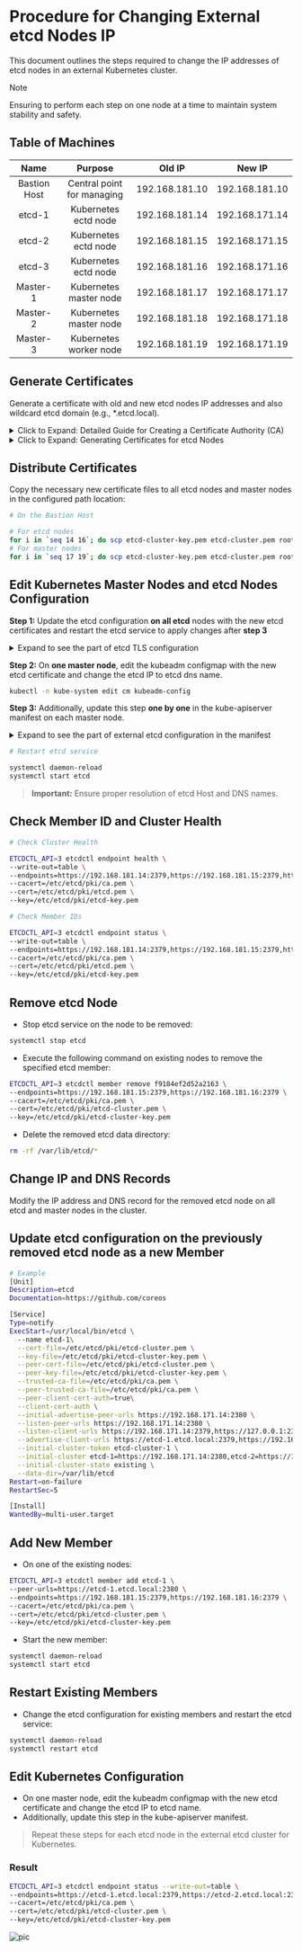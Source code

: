 # Procedure for Changing External etcd Nodes IP
This document outlines the steps required to change the IP addresses of etcd nodes in an external Kubernetes cluster.
> [!Note]
>  Ensuring to perform each step on one node at a time to maintain system stability and safety.
## Table of Machines
| Name |  Purpose  |	Old IP	| New IP|
| :-------------: | :-------------: | :-------------: | :-------------: | 
| Bastion Host | Central point for managing | 192.168.181.10 | 192.168.181.10 |
| etcd-1 | Kubernetes ectd node | 192.168.181.14 | 192.168.171.14 | 
| etcd-2 | Kubernetes ectd node | 192.168.181.15 | 192.168.171.15 | 
| etcd-3 | Kubernetes ectd node | 192.168.181.16 | 192.168.171.16 |
| Master-1 | Kubernetes master node	 | 192.168.181.17 | 192.168.171.17 |
| Master-2 | Kubernetes master node	 | 192.168.181.18 | 192.168.171.18 |
| Master-3 | Kubernetes worker node |  192.168.181.19| 192.168.171.19 |

## Generate Certificates
Generate a certificate with old and new etcd nodes IP addresses and also wildcard etcd domain (e.g., *.etcd.local).
<details><summary>Click to Expand: Detailed Guide for Creating a Certificate Authority (CA)</summary>
<p>
  
```ruby
# On the Bastion Host

{
cat > ca-config.json <<EOF
{
  "signing": {
    "default": {
      "expiry": "8760h"
    },
    "profiles": {
      "kubernetes": {
        "usages": ["signing", "key encipherment", "server auth", "client auth"],
        "expiry": "8760h"
      }
    }
  }
}
EOF

cat > ca-csr.json <<EOF
{
  "CN": "Kubernetes-etcd",
  "key": {
    "algo": "rsa",
    "size": 2048
  },
  "names": [
    {
      "C": "IR",
      "O": "Kubernetes",
      "OU": "ETCD-CA",
      "ST": "Teh"
    }
  ]
}
EOF

cfssl gencert -initca ca-csr.json | cfssljson -bare ca
}
```

</p>
</details>
<details><summary>Click to Expand: Generating Certificates for etcd Nodes</summary>
<p>
  
```ruby
# On the Bastion Host

ETCD_HOSTNAMES=*.etcd.local
ETCD_IP=127.0.0.1,192.168.171.14,192.168.171.15,192.168.171.16,192.168.181.14,192.168.181.15,192.168.181.16

cat > etcd-csr.json <<EOF
{
  "CN": "*.etcd.local",
  "key": {
    "algo": "rsa",
    "size": 2048
  },
  "names": [
    {
      "C": "IR",
      "O": "Kubernetes",
      "OU": "ETCD",
      "ST": "Teh"
    }
  ]
}
EOF

cfssl gencert \
  -ca=ca.pem \
  -ca-key=ca-key.pem \
  -config=ca-config.json \
  -hostname=${ETCD_IP},${ETCD_HOSTNAMES} \
  -profile=kubernetes \
  etcd-csr.json | cfssljson -bare etcd-cluster
```

</p>
</details>

## Distribute Certificates
Copy the necessary new certificate files to all etcd nodes and master nodes in the configured path location:
```bash
# On the Bastion Host

# For etcd nodes
for i in `seq 14 16`; do scp etcd-cluster-key.pem etcd-cluster.pem root@192.168.181.$i:/etc/etcd/pki; done
# For master nodes
for i in `seq 17 19`; do scp etcd-cluster-key.pem etcd-cluster.pem root@192.168.181.$i:/etc/kubernetes/pki/etcd/; done
```
## Edit Kubernetes Master Nodes and etcd Nodes Configuration
**Step 1:** Update the etcd configuration **on all etcd** nodes with the new etcd certificates and restart the etcd service to apply changes after **step 3**
<details><summary>Expand to see the part of etcd TLS configuration</summary>
  
```bash
[Service]
Type=notify
ExecStart=/usr/local/bin/etcd \
  --name etcd-1\
  --cert-file=/etc/etcd/pki/etcd-cluster.pem \
  --key-file=/etc/etcd/pki/etcd-cluster-key.pem \
  --peer-cert-file=/etc/etcd/pki/etcd-cluster.pem \
  --peer-key-file=/etc/etcd/pki/etcd-cluster-key.pem \
  --trusted-ca-file=/etc/etcd/pki/ca.pem \
  --peer-trusted-ca-file=/etc/etcd/pki/ca.pem \
```
</details>

**Step 2:** On **one master node**, edit the kubeadm configmap with the new etcd certificate and change the etcd IP to etcd dns name.
```bash
kubectl -n kube-system edit cm kubeadm-config
```
**Step 3:** Additionally, update this step **one by one** in the kube-apiserver manifest on each master node.
<details><summary>Expand to see the part of external etcd configuration in the manifest </summary>
  
```bash
    etcd:
      external:
        caFile: /etc/kubernetes/pki/etcd/ca.pem
        certFile: /etc/kubernetes/pki/etcd/etcd-cluster.pem
        endpoints:
        - https://etcd-1.etcd.local:2379
        - https://etcd-2.etcd.local:2379
        - https://etcd-3.etcd.local:2379
        keyFile: /etc/kubernetes/pki/etcd/etcd-cluster-key.pem
```
</details>

```bash
# Restart etcd service

systemctl daemon-reload
systemctl start etcd
```  

> **Important:** Ensure proper resolution of etcd Host and DNS names.
## Check Member ID and Cluster Health
```bash
# Check Cluster Health

ETCDCTL_API=3 etcdctl endpoint health \
--write-out=table \
--endpoints=https://192.168.181.14:2379,https://192.168.181.15:2379,https://192.168.181.16:2379 \
--cacert=/etc/etcd/pki/ca.pem \
--cert=/etc/etcd/pki/etcd.pem \
--key=/etc/etcd/pki/etcd-key.pem
```
```bash
# Check Member IDs

ETCDCTL_API=3 etcdctl endpoint status \
--write-out=table \
--endpoints=https://192.168.181.14:2379,https://192.168.181.15:2379,https://192.168.181.16:2379 \
--cacert=/etc/etcd/pki/ca.pem \
--cert=/etc/etcd/pki/etcd.pem \
--key=/etc/etcd/pki/etcd-key.pem
```
## Remove etcd Node
- Stop etcd service on the node to be removed:
```bash
systemctl stop etcd
```
- Execute the following command on existing nodes to remove the specified etcd member:
```bash
ETCDCTL_API=3 etcdctl member remove f9184ef2d52a2163 \
--endpoints=https://192.168.181.15:2379,https://192.168.181.16:2379 \
--cacert=/etc/etcd/pki/ca.pem \
--cert=/etc/etcd/pki/etcd-cluster.pem \
--key=/etc/etcd/pki/etcd-cluster-key.pem
```
- Delete the removed etcd data directory:
```bash
rm -rf /var/lib/etcd/*
```
## Change IP and DNS Records
Modify the IP address and DNS record for the removed etcd node on all etcd and master nodes in the cluster.
## Update etcd configuration on the previously removed etcd node as a new Member
```bash
# Example
[Unit]
Description=etcd
Documentation=https://github.com/coreos

[Service]
Type=notify
ExecStart=/usr/local/bin/etcd \
  --name etcd-1\
  --cert-file=/etc/etcd/pki/etcd-cluster.pem \
  --key-file=/etc/etcd/pki/etcd-cluster-key.pem \
  --peer-cert-file=/etc/etcd/pki/etcd-cluster.pem \
  --peer-key-file=/etc/etcd/pki/etcd-cluster-key.pem \
  --trusted-ca-file=/etc/etcd/pki/ca.pem \
  --peer-trusted-ca-file=/etc/etcd/pki/ca.pem \
  --peer-client-cert-auth=true\
  --client-cert-auth \
  --initial-advertise-peer-urls https://192.168.171.14:2380 \
  --listen-peer-urls https://192.168.171.14:2380 \
  --listen-client-urls https://192.168.171.14:2379,https://127.0.0.1:2379 \
  --advertise-client-urls https://etcd-1.etcd.local:2379,https://192.168.171.14:2379 \
  --initial-cluster-token etcd-cluster-1 \
  --initial-cluster etcd-1=https://192.168.171.14:2380,etcd-2=https://192.168.181.15:2380,etcd-3=https://192.168.181.16:2380 \
  --initial-cluster-state existing \
  --data-dir=/var/lib/etcd
Restart=on-failure
RestartSec=5

[Install]
WantedBy=multi-user.target
```
## Add New Member
- On one of the existing nodes:
```bash
ETCDCTL_API=3 etcdctl member add etcd-1 \
--peer-urls=https://etcd-1.etcd.local:2380 \
--endpoints=https://192.168.181.15:2379,https://192.168.181.16:2379 \
--cacert=/etc/etcd/pki/ca.pem \
--cert=/etc/etcd/pki/etcd-cluster.pem \
--key=/etc/etcd/pki/etcd-cluster-key.pem
```
- Start the new member:
```bash
systemctl daemon-reload
systemctl start etcd
```
## Restart Existing Members
- Change the etcd configuration for existing members and restart the etcd service:
```bash
systemctl daemon-reload
systemctl restart etcd
```
## Edit Kubernetes Configuration
- On one master node, edit the kubeadm configmap with the new etcd certificate and change the etcd IP to etcd name.
- Additionally, update this step in the kube-apiserver manifest.

> Repeat these steps for each etcd node in the external etcd cluster for Kubernetes.
### Result
```bash
ETCDCTL_API=3 etcdctl endpoint status --write-out=table \
--endpoints=https://etcd-1.etcd.local:2379,https://etcd-2.etcd.local:2379,https://etcd-3.etcd.local:2379 \
--cacert=/etc/etcd/pki/ca.pem \
--cert=/etc/etcd/pki/etcd-cluster.pem \
--key=/etc/etcd/pki/etcd-cluster-key.pem
```
![pic](https://github.com/sarahasadi/kubernetes/assets/157595779/767875d3-b5bb-4a56-999e-d1cf10745b3c)
